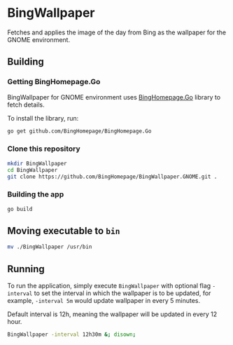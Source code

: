 # BingWallpaper

Fetches and applies the image of the day from Bing as the wallpaper for the GNOME environment.

## Building

### Getting BingHomepage.Go

BingWallpaper for GNOME environment uses [BingHomepage.Go](https://github.com/BingHomepage/BingHomepage.Go) library to fetch details.

To install the library, run:

```bash
go get github.com/BingHomepage/BingHomepage.Go
```

### Clone this repository

```bash
mkdir BingWallpaper
cd BingWallpaper
git clone https://github.com/BingHomepage/BingWallpaper.GNOME.git .
```

### Building the app

```bash
go build
```

## Moving executable to `bin`

```bash
mv ./BingWallpaper /usr/bin
```

## Running

To run the application, simply execute `BingWallpaper` with optional flag `-interval` to set the interval in which the wallpaper is to be updated, for example, `-interval 5m` would update wallpaper in every 5 minutes.

Default interval is 12h, meaning the wallpaper will be updated in every 12 hour.

```bash
BingWallpaper -interval 12h30m &; disown;
```
